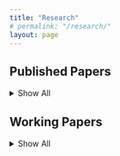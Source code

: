 ```yaml
---
title: "Research"
# permalink: "/research/"
layout: page
---
```



<!-- <head>
    <script src="https://cdn.mathjax.org/mathjax/latest/MathJax.js?config=TeX-AMS-MML_HTMLorMML" type="text/javascript"></script>
    <script type="text/x-mathjax-config">
        MathJax.Hub.Config({
            tex2jax: {
            skipTags: ['script', 'noscript', 'style', 'textarea', 'pre'],
            inlineMath: [['$','$']]
            }
        });
    </script>
</head> -->


## Published Papers
<details>
  <summary>Show All</summary>

  ## 1. Shareholder activism and voluntary disclosure

  ##### *Thomas Bourveau & Jordan Schoenfeld*

  ##### [Review of Accounting Studies volume 22, pages1307–1339 (2017)](https://link.springer.com/article/10.1007/s11142-017-9408-0)

  **Abstract**: 

  We examine the relation between shareholder activism and voluntary disclosure. An important consequence of voluntary disclosure is less adverse selection in the capital markets. One class of traders that finds less adverse selection unprofitable is activist investors who target mispriced firms whose valuations they can improve. Consistent with this idea, we find that managers issue earnings and sales forecasts more frequently when their firm is more at risk of attack by activist investors, and that these additional disclosures reduce the likelihood of becoming an activist’s target. These additional disclosures also prompt a positive price reaction, contain more precise guidance, and exceed prevailing market expectations. These findings imply that managers use voluntary disclosure to preempt activism at their firm, and that activists prefer to target relatively opaque firms.

  ## 2. Shareholder Litigation and Corporate Disclosure: Evidence from Derivative Lawsuits
  ##### *THOMAS BOURVEAU,YUN LOU & RENCHENG WANG*
  ##### [Review of Accounting Studies volume 22, pages1307–1339 (2017)](https://doi.org/10.1111/1475-679X.12191)
  **Abstract**: 
  Using the staggered adoption of universal demand (UD) laws in the United States, we study the effect of shareholder litigation risk on corporate disclosure. We find that disclosure significantly increases after UD laws make it more difficult to file derivative lawsuits. Specifically, firms issue more earnings forecasts and voluntary 8-K filings, and increase the length of management discussion and analysis (MD&A) in their 10-K filings. We further assess the direct and indirect channels through which UD laws affect firms' disclosure policies. We find that the effect of UD laws on corporate disclosure is driven by firms facing relatively higher ex ante derivative litigation risk and higher operating uncertainty, as well as firms for which shareholder litigation is a more important mechanism to discipline managers.

</details>





## Working Papers
<details>
  <summary>Show All</summary>

## 1. Learning to Disclose: Disclosure Dynamics in the 1890s Streetcar Industry
##### *Thomas Bourveau , Matthias Breuer & Robert C. Stoumbos*
##### [SSRN 2021](https://papers.ssrn.com/sol3/papers.cfm?abstract_id=3757679)
**Abstract**: 
We study the descriptiveness of the “unravelling” prediction in the 1890s streetcar industry. In this historical setting, capital-intensive streetcar companies gain the opportunity to disclose their earnings to dispersed investors via a new, quarterly newspaper supplement. We document that a quarter of the companies withhold their earnings from the ﬁrst supplement, inconsistent with the “unravelling” prediction. However, almost all these companies start disclosing within the next couple of supplements, with the relatively-better companies among the remaining non-disclosers initiating disclosure and leaving the pool of non-disclosers each quarter. We interpret these stylized facts through the lens of a disclosure model featuring level-k thinking. Our model estimates that a substantial share of the companies employs a lower level of strategic thinking in the ﬁrst supplement. This deviation from rational expectations appears to explain the initial failure of the “unravelling” prediction. Over time, companies appear to adopt higher levels of thinking, contributing to the rapid convergence to an (almost) full disclosure equilibrium. Collectively, our evidence is consistent with market forces yielding an (almost) full disclosure equilibrium in the medium to long run through repetition and learning.

## 2. Corporate Websites: A New Measure of Voluntary Disclosure
##### *Romain Boulland, Thomas Bourveau &  Matthias Breuer*
##### [SSRN 2021](https://papers.ssrn.com/sol3/papers.cfm?abstract_id=3816623)
**Abstract**: 
We construct a new measure of voluntary disclosure based on ﬁrms’ websites. Using the Wayback Machine, we create a standardized measure of disclosure capturing the quantity of information on ﬁrms’ websites. We validate our measure by documenting that it is positively associated with established measures of ﬁrms’ voluntary disclosure and liquidity. Importantly, we document that our measure, while correlated with established disclosure measures, is not subsumed by those measures. It complements existing measures in three important ways. First, our measure captures not only capital-market-related but also additional information geared toward stakeholders other than investors (e.g., customers). Secondly, our measure can be calculated for a broader sample of ﬁrms, including small, private, and international ﬁrms. Lastly, our measure can be customized to ﬁt the speciﬁc research question at hand (e.g., ESG disclosures) via textual analysis of website content.

</details>

